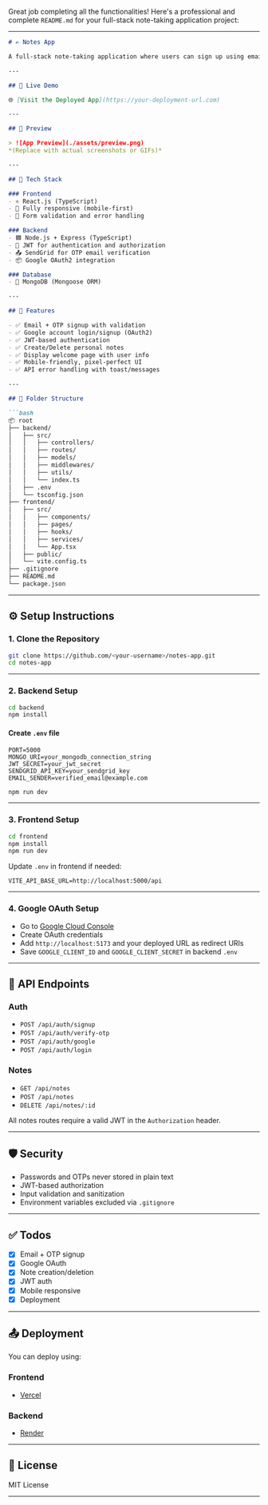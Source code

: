 Great job completing all the functionalities! Here's a professional and complete `README.md` for your full-stack note-taking application project:

---

````markdown
# ✍️ Notes App

A full-stack note-taking application where users can sign up using email + OTP or Google login, securely create/delete notes, and view their user profile. The app is built with modern technologies and fully mobile-responsive following the provided UI design.

---

## 🚀 Live Demo

🌐 [Visit the Deployed App](https://your-deployment-url.com)

---

## 📸 Preview

> ![App Preview](./assets/preview.png)  
*(Replace with actual screenshots or GIFs)*

---

## 🧰 Tech Stack

### Frontend
- ⚛️ React.js (TypeScript)
- 📱 Fully responsive (mobile-first)
- 🔐 Form validation and error handling

### Backend
- 🟦 Node.js + Express (TypeScript)
- 🔐 JWT for authentication and authorization
- 📤 SendGrid for OTP email verification
- 📦 Google OAuth2 integration

### Database
- 🍃 MongoDB (Mongoose ORM)

---

## 🔑 Features

- ✅ Email + OTP signup with validation
- ✅ Google account login/signup (OAuth2)
- ✅ JWT-based authentication
- ✅ Create/Delete personal notes
- ✅ Display welcome page with user info
- ✅ Mobile-friendly, pixel-perfect UI
- ✅ API error handling with toast/messages

---

## 📁 Folder Structure

```bash
📦 root
├── backend/
│   ├── src/
│   │   ├── controllers/
│   │   ├── routes/
│   │   ├── models/
│   │   ├── middlewares/
│   │   ├── utils/
│   │   └── index.ts
│   ├── .env
│   └── tsconfig.json
├── frontend/
│   ├── src/
│   │   ├── components/
│   │   ├── pages/
│   │   ├── hooks/
│   │   ├── services/
│   │   └── App.tsx
│   ├── public/
│   └── vite.config.ts
├── .gitignore
├── README.md
└── package.json
````

---

## ⚙️ Setup Instructions

### 1. Clone the Repository

```bash
git clone https://github.com/<your-username>/notes-app.git
cd notes-app
```

---

### 2. Backend Setup

```bash
cd backend
npm install
```

#### Create `.env` file

```env
PORT=5000
MONGO_URI=your_mongodb_connection_string
JWT_SECRET=your_jwt_secret
SENDGRID_API_KEY=your_sendgrid_key
EMAIL_SENDER=verified_email@example.com
```

```bash
npm run dev
```

---

### 3. Frontend Setup

```bash
cd frontend
npm install
npm run dev
```

Update `.env` in frontend if needed:

```env
VITE_API_BASE_URL=http://localhost:5000/api
```

---

### 4. Google OAuth Setup

* Go to [Google Cloud Console](https://console.cloud.google.com/)
* Create OAuth credentials
* Add `http://localhost:5173` and your deployed URL as redirect URIs
* Save `GOOGLE_CLIENT_ID` and `GOOGLE_CLIENT_SECRET` in backend `.env`

---

## 🧪 API Endpoints

### Auth

* `POST /api/auth/signup`
* `POST /api/auth/verify-otp`
* `POST /api/auth/google`
* `POST /api/auth/login`

### Notes

* `GET /api/notes`
* `POST /api/notes`
* `DELETE /api/notes/:id`

All notes routes require a valid JWT in the `Authorization` header.

---

## 🛡️ Security

* Passwords and OTPs never stored in plain text
* JWT-based authorization
* Input validation and sanitization
* Environment variables excluded via `.gitignore`

---

## ✅ Todos

* [x] Email + OTP signup
* [x] Google OAuth
* [x] Note creation/deletion
* [x] JWT auth
* [x] Mobile responsive
* [x] Deployment

---

## 📤 Deployment

You can deploy using:

### Frontend

* [Vercel](https://vercel.com/)


### Backend

* [Render](https://render.com/)

---

## 📄 License

MIT License

---





```


